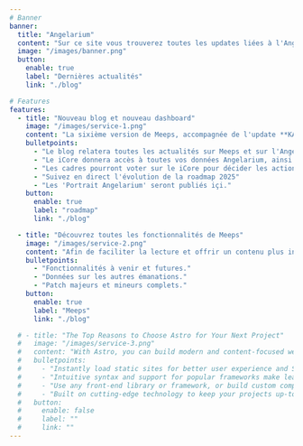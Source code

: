 ```yaml
---
# Banner
banner:
  title: "Angelarium"
  content: "Sur ce site vous trouverez toutes les updates liées à l'Angelarium (update Meeps, events, ...)"
  image: "/images/banner.png"
  button:
    enable: true
    label: "Dernières actualités"
    link: "./blog"

# Features
features:
  - title: "Nouveau blog et nouveau dashboard"
    image: "/images/service-1.png"
    content: "La sixième version de Meeps, accompagnée de l'update **KAMI**, est marqué par l'arrivée d'un nouveau **blog** (içi) ainsi qu'un second site : le **iCore** "
    bulletpoints:
      - "Le blog relatera toutes les actualités sur Meeps et sur l'Angelarium."
      - "Le iCore donnera accès à toutes vos données Angelarium, ainsi que le serveur discord."
      - "Les cadres pourront voter sur le iCore pour décider les actions majeures que peut prendre l'Angelarium."
      - "Suivez en direct l'évolution de la roadmap 2025"
      - "Les 'Portrait Angelarium' seront publiés içi."
    button:
      enable: true
      label: "roadmap"
      link: "./blog"

  - title: "Découvrez toutes les fonctionnalités de Meeps"
    image: "/images/service-2.png"
    content: "Afin de faciliter la lecture et offrir un contenu plus interactif, les fonctionnalités de Meeps seront maintenant accessibles ici, à n'importe quel moment."
    bulletpoints:
      - "Fonctionnalités à venir et futures."
      - "Données sur les autres émanations."
      - "Patch majeurs et mineurs complets."
    button:
      enable: true
      label: "Meeps"
      link: "./blog"

  # - title: "The Top Reasons to Choose Astro for Your Next Project"
  #   image: "/images/service-3.png"
  #   content: "With Astro, you can build modern and content-focused websites without sacrificing performance or ease of use."
  #   bulletpoints:
  #     - "Instantly load static sites for better user experience and SEO."
  #     - "Intuitive syntax and support for popular frameworks make learning and using Astro a breeze."
  #     - "Use any front-end library or framework, or build custom components, for any project size."
  #     - "Built on cutting-edge technology to keep your projects up-to-date with the latest web standards."
  #   button:
  #     enable: false
  #     label: ""
  #     link: ""
---
```

